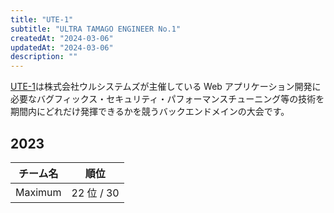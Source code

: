 ```yaml
---
title: "UTE-1"
subtitle: "ULTRA TAMAGO ENGINEER No.1"
createdAt: "2024-03-06"
updatedAt: "2024-03-06"
description: ""
---
```


[UTE-1](https://uteone.jp/)は株式会社ウルシステムズが主催している Web アプリケーション開発に必要なバグフィックス・セキュリティ・パフォーマンスチューニング等の技術を期間内にどれだけ発揮できるかを競うバックエンドメインの大会です。

## 2023
| チーム名 | 順位 |
| :-: | :-: |
| Maximum | 22 位 / 30 |